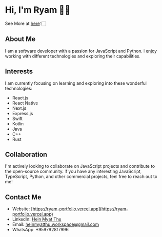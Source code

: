 # Hi, I'm Ryam 👋🏻
See More at [here](https://ryam-portfolio.vercel.app)👇🏻

## About Me
I am a software developer with a passion for JavaScript and Python. I enjoy working with different technologies and exploring their capabilities.

## Interests
I am currently focusing on learning and exploring into these wonderful technologies:
- React.js
- React Native
- Next.js
- Express.js
- Swift
- Kotlin
- Java
- C++
- Rust

## Collaboration
I'm actively looking to collaborate on JavaScript projects and contribute to the open-source community. If you have any interesting JavaScript, TypeScript, Python, and other commercial projects, feel free to reach out to me!

## Contact Me
- Website: [https://ryam-portfolio.vercel.app](https://ryam-portfolio.vercel.app)
- LinkedIn: [Hein Myat Thu](https://www.linkedin.com/in/heinmyatthu/)
- Email: [heinmyatthu.workspace@gmail.com](mailto:heinmyatthu.workspace@gmail.com)
- WhatsApp: +959792817996
<!---
4cc3ssX/4cc3ssX is a ✨ special ✨ repository because its `README.md` (this file) appears on your GitHub profile.
You can click the Preview link to take a look at your changes.
--->
